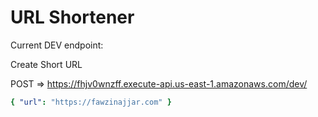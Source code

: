 # URL Shortener

Current DEV endpoint:

Create Short URL

POST => <https://fhjv0wnzff.execute-api.us-east-1.amazonaws.com/dev/>

```yaml
{ "url": "https://fawzinajjar.com" }
```
